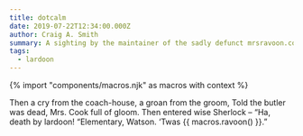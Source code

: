 ```yaml
---
title: dotcalm
date: 2019-07-22T12:34:00.000Z
author: Craig A. Smith
summary: A sighting by the maintainer of the sadly defunct mrsravoon.com
tags:
  - lardoon
---
```

{% import "components/macros.njk" as macros with context %}

Then a cry from the coach-house, a groan from the groom,
Told the butler was dead, Mrs. Cook full of gloom.
Then entered wise Sherlock – “Ha, death by lardoon!
“Elementary, Watson. ‘Twas {{ macros.ravoon() }}.”

